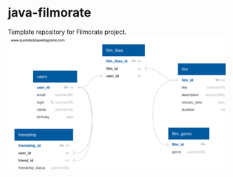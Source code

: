 # java-filmorate
Template repository for Filmorate project.
![Схема базы жанных](/QuickDBD-export.svg)

